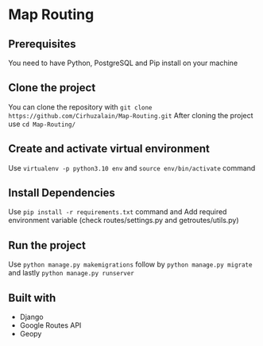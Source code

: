 # Map Routing

## Prerequisites
You need to have Python, PostgreSQL and Pip install on your machine

## Clone the project
You can clone the repository with `git clone https://github.com/Cirhuzalain/Map-Routing.git`
After cloning the project use `cd Map-Routing/`

## Create and activate virtual environment
Use `virtualenv -p python3.10 env` and `source env/bin/activate` command

## Install Dependencies
Use `pip install -r requirements.txt` command and Add required environment variable (check routes/settings.py and getroutes/utils.py)

## Run the project
Use `python manage.py makemigrations` follow by `python manage.py migrate` and lastly `python manage.py runserver`

## Built with
* Django
* Google Routes API
* Geopy